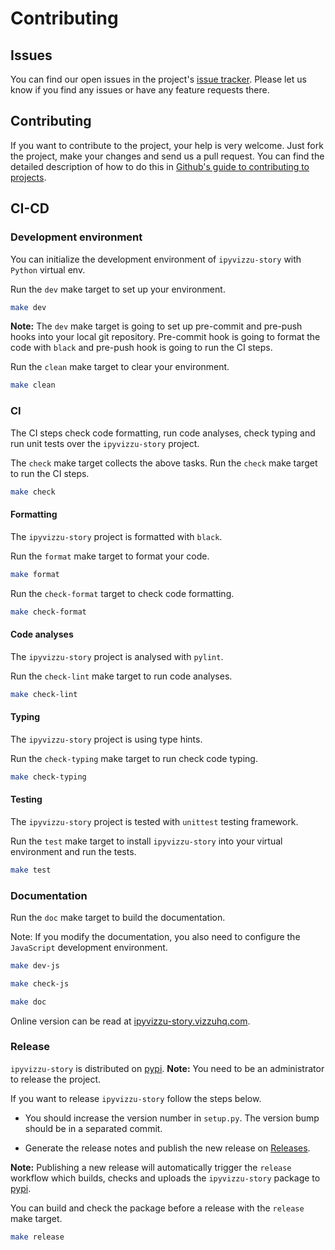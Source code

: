 # Contributing

## Issues

You can find our open issues in the project's
[issue tracker](https://github.com/vizzuhq/ipyvizzu-story/issues/). Please let
us know if you find any issues or have any feature requests there.

## Contributing

If you want to contribute to the project, your help is very welcome. Just fork
the project, make your changes and send us a pull request. You can find the
detailed description of how to do this in
[Github's guide to contributing to projects](https://docs.github.com/en/get-started/quickstart/contributing-to-projects).

## CI-CD

### Development environment

You can initialize the development environment of `ipyvizzu-story` with `Python`
virtual env.

Run the `dev` make target to set up your environment.

```sh
make dev
```

**Note:** The `dev` make target is going to set up pre-commit and pre-push hooks
into your local git repository. Pre-commit hook is going to format the code with
`black` and pre-push hook is going to run the CI steps.

Run the `clean` make target to clear your environment.

```sh
make clean
```

### CI

The CI steps check code formatting, run code analyses, check typing and run unit
tests over the `ipyvizzu-story` project.

The `check` make target collects the above tasks. Run the `check` make target to
run the CI steps.

```sh
make check
```

#### Formatting

The `ipyvizzu-story` project is formatted with `black`.

Run the `format` make target to format your code.

```sh
make format
```

Run the `check-format` target to check code formatting.

```sh
make check-format
```

#### Code analyses

The `ipyvizzu-story` project is analysed with `pylint`.

Run the `check-lint` make target to run code analyses.

```sh
make check-lint
```

#### Typing

The `ipyvizzu-story` project is using type hints.

Run the `check-typing` make target to run check code typing.

```sh
make check-typing
```

#### Testing

The `ipyvizzu-story` project is tested with `unittest` testing framework.

Run the `test` make target to install `ipyvizzu-story` into your virtual
environment and run the tests.

```sh
make test
```

### Documentation

Run the `doc` make target to build the documentation.

Note: If you modify the documentation, you also need to configure the
`JavaScript` development environment.

```sh
make dev-js

make check-js

make doc
```

Online version can be read at
[ipyvizzu-story.vizzuhq.com](../).

### Release

`ipyvizzu-story` is distributed on
[pypi](https://pypi.org/project/ipyvizzu-story). **Note:** You need to be an
administrator to release the project.

If you want to release `ipyvizzu-story` follow the steps below.

- You should increase the version number in `setup.py`. The version bump should
  be in a separated commit.

- Generate the release notes and publish the new release on
  [Releases](https://github.com/vizzuhq/ipyvizzu-story/releases).

**Note:** Publishing a new release will automatically trigger the `release`
workflow which builds, checks and uploads the `ipyvizzu-story` package to
[pypi](https://pypi.org/project/ipyvizzu-story).

You can build and check the package before a release with the `release` make
target.

```sh
make release
```
